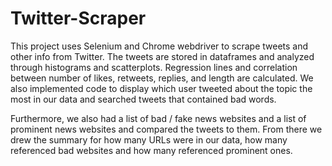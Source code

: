 # Twitter-Scraper

This project uses Selenium and Chrome webdriver to scrape tweets and other info from Twitter. The tweets are stored in dataframes and analyzed through histograms and scatterplots. Regression lines and correlation between number of likes, retweets, replies, and length are calculated. We also implemented code to display which user tweeted about the topic the most in our data and searched tweets that contained bad words.

Furthermore, we also had a list of bad / fake news websites and a list of prominent news websites and compared the tweets to them. From there we drew the summary for how many URLs were in our data, how many referenced bad websites and how many referenced prominent ones.
